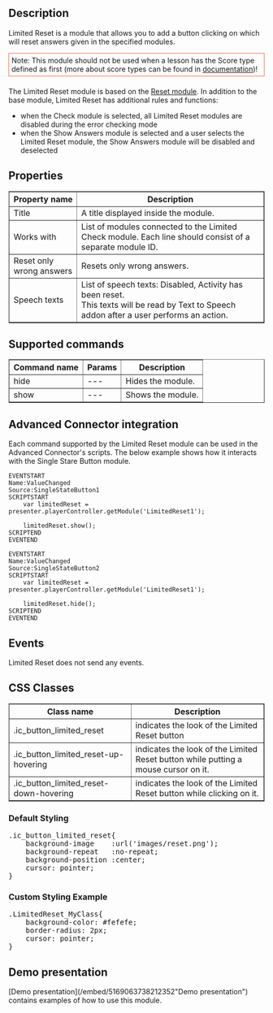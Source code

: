 ## Description

Limited Reset is a module that allows you to add a button clicking on which will reset answers given in the specified modules.

<div style="border:1px solid Tomato; padding:5px; margin-bottom:21px;">
Note: This module should not be used when a lesson has the Score type defined as first (more about score types can be found in <a href="/doc/page/Saving-user's-result">documentation</a>)!
</div>

The Limited Reset module is based on the <a href="/doc/page/Check-and-Reset-buttons">Reset module</a>. In addition to the base module, Limited Reset has additional rules and functions:

* when the Check module is selected, all Limited Reset modules are disabled during the error checking mode
* when the Show Answers module is selected and a user selects the Limited Reset module, the Show Answers module will be disabled and deselected

## Properties

<table border='1'>
    <tr>
        <th>Property name</th>
        <th>Description</th>
    </tr>
    <tr>
        <td>Title</td>
        <td>A title displayed inside the module.</td>
    </tr>
	<tr>
        <td>Works with</td>
        <td>List of modules connected to the Limited Check module. Each line should consist of a separate module ID.</td>
    </tr>
    <tr>
        <td>Reset only wrong answers</td>
        <td>Resets only wrong answers.</td>
    </tr>
    <tr>
        <td>Speech texts</td>
        <td>List of speech texts: 
            Disabled, 
            Activity has been reset. <br /> 
        This texts will be read by Text to Speech addon after a user performs an action.</td> 
    </tr>
</table>

## Supported commands

<table border='1'>
    <tr>
        <th>Command name</th>
        <th>Params</th>
        <th>Description</th>
    </tr>
    <tr>
        <td>hide</td>
        <td>---</td>
        <td>Hides the module.</td>
    </tr>
    <tr>
        <td>show</td>
        <td>---</td>
        <td>Shows the module.</td>
    </tr>
</table>

## Advanced Connector integration

Each command supported by the Limited Reset module can be used in the Advanced Connector's scripts. The below example shows how it interacts with the Single Stare Button module.

    EVENTSTART
    Name:ValueChanged
	Source:SingleStateButton1
    SCRIPTSTART
        var limitedReset = presenter.playerController.getModule('LimitedReset1');

		limitedReset.show();
    SCRIPTEND
    EVENTEND
	
	EVENTSTART
    Name:ValueChanged
	Source:SingleStateButton2
    SCRIPTSTART
        var limitedReset = presenter.playerController.getModule('LimitedReset1');

		limitedReset.hide();
    SCRIPTEND
    EVENTEND

## Events
Limited Reset does not send any events.

## CSS Classes

<table border="1">
	<tbody>
		<tr>
			<th>Class name</th>
			<th>Description</th>
		</tr>
		<tr>
			<td>.ic_button_limited_reset</td>
			<td>indicates the look of the Limited Reset button</td>
		</tr>
		<tr>
			<td>.ic_button_limited_reset-up-hovering</td>
			<td>indicates the look of the Limited Reset button while putting a mouse cursor on it.</td>
		</tr>
		<tr>
			<td>.ic_button_limited_reset-down-hovering</td>
			<td>indicates the look of the Limited Reset button while clicking on it.</td>
		</tr>
	</tbody>
</table>

### Default Styling

<pre>
.ic_button_limited_reset{
	background-image	:url('images/reset.png');
	background-repeat	:no-repeat;
	background-position	:center;
	cursor: pointer; 	
}
</pre>

### Custom Styling Example

<pre>
.LimitedReset_MyClass{
	background-color: #fefefe;
	border-radius: 2px;
	cursor: pointer; 	
}
</pre>

## Demo presentation
[Demo presentation](/embed/5169063738212352"Demo presentation") contains examples of how to use this module.

